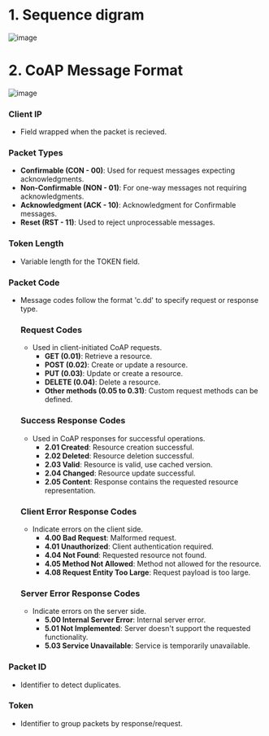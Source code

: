 # 1. Sequence digram

![image](https://github.com/TUIASI-AC-IoT/proiectrcp2023-echipa-21-2023/assets/101417927/95768d98-59f4-4a45-a3ad-1f644f7d76a8)


# 2. CoAP Message Format


![image](https://github.com/TUIASI-AC-IoT/proiectrcp2023-echipa-21-2023/assets/101417927/b6f86146-729d-46bf-b293-2bc29e7bbeae)

### Client IP
- Field wrapped when the packet is recieved.

### Packet Types
- **Confirmable (CON - 00)**: Used for request messages expecting acknowledgments.
- **Non-Confirmable (NON - 01)**: For one-way messages not requiring acknowledgments.
- **Acknowledgment (ACK - 10)**: Acknowledgment for Confirmable messages.
- **Reset (RST - 11)**: Used to reject unprocessable messages.

### Token Length
- Variable length for the TOKEN field.

### Packet Code
- Message codes follow the format 'c.dd' to specify request or response type.

  ### Request Codes
  - Used in client-initiated CoAP requests.
    - **GET (0.01)**: Retrieve a resource.
    - **POST (0.02)**: Create or update a resource.
    - **PUT (0.03)**: Update or create a resource.
    - **DELETE (0.04)**: Delete a resource.
    - **Other methods (0.05 to 0.31)**: Custom request methods can be defined.

  ### Success Response Codes
  - Used in CoAP responses for successful operations.
    - **2.01 Created**: Resource creation successful.
    - **2.02 Deleted**: Resource deletion successful.
    - **2.03 Valid**: Resource is valid, use cached version.
    - **2.04 Changed**: Resource update successful.
    - **2.05 Content**: Response contains the requested resource representation.

  ### Client Error Response Codes
  - Indicate errors on the client side.
    - **4.00 Bad Request**: Malformed request.
    - **4.01 Unauthorized**: Client authentication required.
    - **4.04 Not Found**: Requested resource not found.
    - **4.05 Method Not Allowed**: Method not allowed for the resource.
    - **4.08 Request Entity Too Large**: Request payload is too large.

  ### Server Error Response Codes
  - Indicate errors on the server side.
    - **5.00 Internal Server Error**: Internal server error.
    - **5.01 Not Implemented**: Server doesn't support the requested functionality.
    - **5.03 Service Unavailable**: Service is temporarily unavailable.

### Packet ID
- Identifier to detect duplicates.

### Token 
- Identifier to group packets by response/request.

